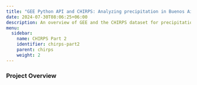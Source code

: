 ```yaml
---
title: "GEE Python API and CHIRPS: Analyzing precipitation in Buenos Aires - Part 2"
date: 2024-07-30T08:06:25+06:00
description: An overview of GEE and the CHIRPS dataset for precipitation analysis.
menu:
  sidebar:
    name: CHIRPS Part 2
    identifier: chirps-part2
    parent: chirps
    weight: 2
---
```


### Project Overview